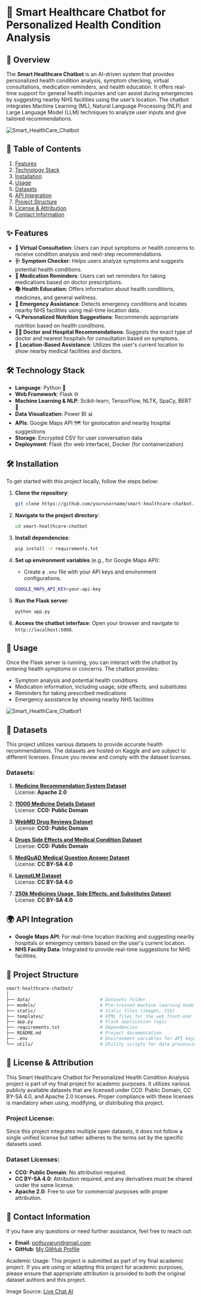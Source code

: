 # 🏥 **Smart Healthcare Chatbot** for Personalized Health Condition Analysis

## 🚀 Overview
The **Smart Healthcare Chatbot** is an AI-driven system that provides personalized health condition analysis, symptom checking, virtual consultations, medication reminders, and health education. It offers real-time support for general health inquiries and can assist during emergencies by suggesting nearby NHS facilities using the user’s location. The chatbot integrates Machine Learning (ML), Natural Language Processing (NLP) and Large Language Model (LLM) techniques to analyze user inputs and give tailored recommendations.

![Smart_HealthCare_Chatbot](https://drive.google.com/uc?id=1e9l881IAC7H3flLam8fjbGiC9dGfiv_5)

## 📑 Table of Contents
1. [Features](#-features)
2. [Technology Stack](#-technology-stack)
3. [Installation](#-installation)
4. [Usage](#-usage)
5. [Datasets](#-datasets)
6. [API Integration](#-api-integration)
7. [Project Structure](#-project-structure)
8. [License & Attribution](#-license--attribution)
9. [Contact Information](#-contact-information)

## ✨ Features
- **🤖 Virtual Consultation**: Users can input symptoms or health concerns to receive condition analysis and next-step recommendations.
- **🩺 Symptom Checker**: Helps users analyze symptoms and suggests potential health conditions.
- **💊 Medication Reminders**: Users can set reminders for taking medications based on doctor prescriptions.
- **📚 Health Education**: Offers information about health conditions, medicines, and general wellness.
- **🚨 Emergency Assistance**: Detects emergency conditions and locates nearby NHS facilities using real-time location data.
- **🔍 Personalized Nutrition Suggestions**: Recommends appropriate nutrition based on health conditions.
- **🧑‍⚕️ Doctor and Hospital Recommendations**: Suggests the exact type of doctor and nearest hospitals for consultation based on symptoms.
- **📍 Location-Based Assistance**: Utilizes the user's current location to show nearby medical facilities and doctors.

## 🛠️ Technology Stack
- **Language**: Python 🐍
- **Web Framework**: Flask 🌐
- **Machine Learning & NLP**: Scikit-learn, TensorFlow, NLTK, SpaCy, BERT 🤖
- **Data Visualization**: Power BI 📊
- **APIs**: Google Maps API 🗺️ for geolocation and nearby hospital suggestions
- **Storage**: Encrypted CSV for user conversation data
- **Deployment**: Flask (for web interface), Docker (for containerization)

## 🛠️ Installation
To get started with this project locally, follow the steps below:

1. **Clone the repository**:
   ```bash
   git clone https://github.com/yourusername/smart-healthcare-chatbot.git
   ```

2. **Navigate to the project directory**:
   ```bash
   cd smart-healthcare-chatbot
   ```

3. **Install dependencies**:
   ```bash
   pip install -r requirements.txt
   ```

4. **Set up environment variables** (e.g., for Google Maps API):
   - Create a `.env` file with your API keys and environment configurations.
   ```bash
   GOOGLE_MAPS_API_KEY=your-api-key
   ```

5. **Run the Flask server**:
   ```bash
   python app.py
   ```

6. **Access the chatbot interface**:
   Open your browser and navigate to `http://localhost:5000`.

## 🚀 Usage
Once the Flask server is running, you can interact with the chatbot by entering health symptoms or concerns. The chatbot provides:
- Symptom analysis and potential health conditions
- Medication information, including usage, side effects, and substitutes
- Reminders for taking prescribed medications
- Emergency assistance by showing nearby NHS facilities

![Smart_HealthCare_Chatbot1](https://drive.google.com/uc?id=1pHuY-uZXCOfoc19Oqq3dIqeUAih2QFWI)

## 📂 Datasets
This project utilizes various datasets to provide accurate health recommendations. The datasets are hosted on Kaggle and are subject to different licenses. Ensure you review and comply with the dataset licenses.

### Datasets:
1. **[Medicine Recommendation System Dataset](https://www.kaggle.com/datasets/noorsaeed/medicine-recommendation-system-dataset/data)**  
   License: **Apache 2.0**
   
2. **[11000 Medicine Details Dataset](https://www.kaggle.com/datasets/singhnavjot2062001/11000-medicine-details)**  
   License: **CC0: Public Domain**

3. **[WebMD Drug Reviews Dataset](https://www.kaggle.com/datasets/rohanharode07/webmd-drug-reviews-dataset/data)**  
   License: **CC0: Public Domain**

4. **[Drugs Side Effects and Medical Condition Dataset](https://www.kaggle.com/datasets/jithinanievarghese/drugs-side-effects-and-medical-condition)**  
   License: **CC0: Public Domain**

5. **[MedQuAD Medical Question Answer Dataset](https://www.kaggle.com/datasets/pythonafroz/medquad-medical-question-answer-for-ai-research/data)**  
   License: **CC BY-SA 4.0**

6. **[LayoutLM Dataset](https://www.kaggle.com/datasets/jpmiller/layoutlm/data)**  
   License: **CC BY-SA 4.0**

7. **[250k Medicines Usage, Side Effects, and Substitutes Dataset](https://www.kaggle.com/datasets/shudhanshusingh/250k-medicines-usage-side-effects-and-substitutes)**  
   License: **CC BY-SA 4.0**

## 🌍 API Integration
- **Google Maps API**: For real-time location tracking and suggesting nearby hospitals or emergency centers based on the user's current location.
- **NHS Facility Data**: Integrated to provide real-time suggestions for NHS facilities.

## 📁 Project Structure
```bash
smart-healthcare-chatbot/
│
├── data/                          # Datasets folder
├── models/                        # Pre-trained machine learning models
├── static/                        # Static files (images, CSS)
├── templates/                     # HTML files for the web front-end
├── app.py                         # Flask application logic
├── requirements.txt               # Dependencies
├── README.md                      # Project documentation
├── .env                           # Environment variables for API keys
└── utils/                         # Utility scripts for data processing
```

## 📄 License & Attribution
This Smart Healthcare Chatbot for Personalized Health Condition Analysis project is part of my final project for academic purposes. It utilizes various publicly available datasets that are licensed under CC0: Public Domain, CC BY-SA 4.0, and Apache 2.0 licenses. Proper compliance with these licenses is mandatory when using, modifying, or distributing this project.

### Project License:
Since this project integrates multiple open datasets, it does not follow a single unified license but rather adheres to the terms set by the specific datasets used.

### Dataset Licenses:
- **CC0: Public Domain**: No attribution required.
- **CC BY-SA 4.0**: Attribution required, and any derivatives must be shared under the same license.
- **Apache 2.0**: Free to use for commercial purposes with proper attribution.

## 📧 Contact Information
If you have any questions or need further assistance, feel free to reach out:
- **Email**: pothuvarun@gmail.com
- **GitHub**: [My GitHub Profile](https://github.com/varunpothu)
  
Academic Usage:
This project is submitted as part of my final academic project. If you are using or adapting this project for academic purposes, please ensure that appropriate attribution is provided to both the original dataset authors and this project.

Image Source: [Live Chat AI](https://livechatai.com/blog/how-to-use-ai-chatbots-for-healthcare)
